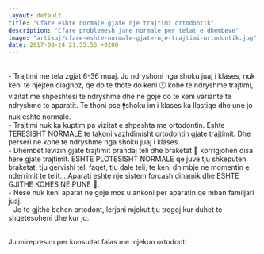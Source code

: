 ```yaml
---
layout: default
title: "Cfare eshte normale gjate nje trajtimi ortodontik"
description: "Cfare problemesh jane normale per telat e dhembeve"
image: "artikuj/cfare-eshte-normale-gjate-nje-trajtimi-ortodontik.jpg"
date: 2017-08-24 21:55:55 +0200
---
```


<p>
<br/>
- Trajtimi me tela zgjat 6-36 muaj. Ju ndryshoni nga shoku juaj i klases, nuk keni te njejten diagnoz, qe do te thote do keni 🕛 kohe te ndryshme trajtimi, vizitat me shpeshtesi te ndryshme dhe ne goje do te keni variante te ndryshme te aparatit. Te thoni pse 🚹shoku im i klases ka llastiqe dhe une jo nuk eshte normale.
<br/>
- Trajtimi nuk ka kuptim pa vizitat e shpeshta me ortodontin. Eshte TERESISHT NORMALE te takoni vazhdimisht ortodontin gjate trajtimit. Dhe perseri ne kohe te ndryshme nga shoku juaj i klases.
<br/>
- Dhembet levizin gjate trajtimit prandaj teli dhe braketat 🔨 korrigjohen disa here gjate trajtimit. ESHTE PLOTESISHT NORMALE qe juve tju shkeputen braketat, tju gervishi teli faqet, tju dale teli, te keni dhimbje ne momentin e nderrimit te telit... Aparati eshte nje sistem forcash dinamik dhe ESHTE GJITHE KOHES NE PUNE 💪.
<br/>
- Nese nuk keni aparat ne goje mos u ankoni per aparatin qe mban familjari juaj.
<br/>
- Jo te gjithe behen ortodont, lerjani mjekut tju tregoj kur duhet te shqetesoheni dhe kur jo.
<br/>
<br/>

Ju mirepresim per konsultat falas me mjekun ortodont!
</p>